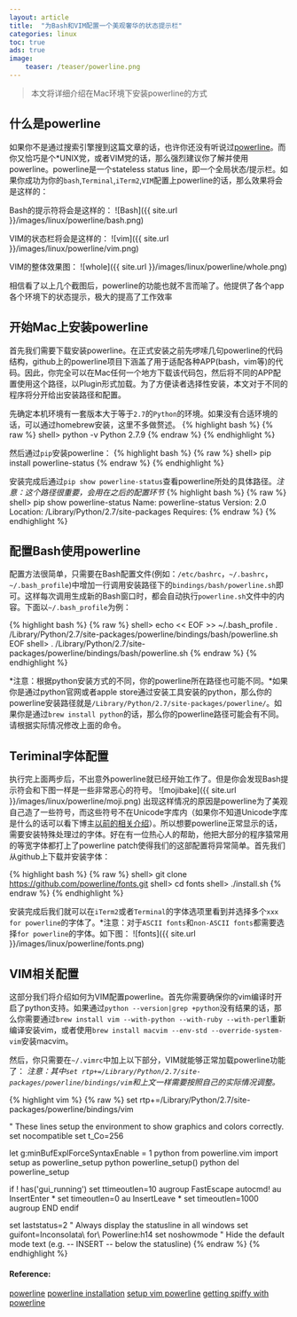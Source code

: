 ```yaml
---
layout: article
title:  "为Bash和VIM配置一个美观奢华的状态提示栏"
categories: linux
toc: true
ads: true
image:
    teaser: /teaser/powerline.png
---
```



> 本文将详细介绍在Mac环境下安装powerline的方式


## 什么是powerline

如果你不是通过搜索引擎搜到这篇文章的话，也许你还没有听说过[powerline](https://github.com/powerline/powerline)。而你又恰巧是个*UNIX党，或者VIM党的话，那么强烈建议你了解并使用powerline。powerline是一个stateless status line，即一个全局状态/提示栏。如果你成功为你的`bash`,`Terminal`,`iTerm2`,`VIM`配置上powerline的话，那么效果将会是这样的：

Bash的提示符将会是这样的：
![Bash]({{ site.url }}/images/linux/powerline/bash.png)

VIM的状态栏将会是这样的：
![vim]({{ site.url }}/images/linux/powerline/vim.png)

VIM的整体效果图：
![whole]({{ site.url }}/images/linux/powerline/whole.png)

相信看了以上几个截图后，powerline的功能也就不言而喻了。他提供了各个app各个环境下的状态提示，极大的提高了工作效率



## 开始Mac上安装powerline

首先我们需要下载安装powerline。在正式安装之前先啰嗦几句powerline的代码结构，github上的powerline项目下涵盖了用于适配各种APP(bash，vim等)的代码。因此，你完全可以在Mac任何一个地方下载该代码包，然后将不同的APP配置使用这个路径，以Plugin形式加载。为了方便读者选择性安装，本文对于不同的程序将分开给出安装路径和配置。

先确定本机环境有一套版本大于等于`2.7`的`Python`的环境。如果没有合适环境的话，可以通过homebrew安装，这里不多做赘述。
{% highlight bash %}
{% raw %}
shell> python -v
Python 2.7.9
{% endraw %}
{% endhighlight %}

然后通过`pip`安装powerline：
{% highlight bash %}
{% raw %}
shell> pip install powerline-status
{% endraw %}
{% endhighlight %}

安装完成后通过`pip show powerline-status`查看powerline所处的具体路径。*注意：这个路径很重要，会用在之后的配置环节*
{% highlight bash %}
{% raw %}
shell> pip show powerline-status
Name: powerline-status
Version: 2.0
Location: /Library/Python/2.7/site-packages
Requires:
{% endraw %}
{% endhighlight %}


## 配置Bash使用powerline

配置方法很简单，只需要在Bash配置文件(例如：`/etc/bashrc`，`~/.bashrc`，`~/.bash_profile`)中增加一行调用安装路径下的`bindings/bash/powerline.sh`即可。这样每次调用生成新的Bash窗口时，都会自动执行`powerline.sh`文件中的内容。下面以`~/.bash_profile`为例：

{% highlight bash %}
{% raw %}
shell> echo << EOF >> ~/.bash_profile 
. /Library/Python/2.7/site-packages/powerline/bindings/bash/powerline.sh
EOF
shell> . /Library/Python/2.7/site-packages/powerline/bindings/bash/powerline.sh
{% endraw %}
{% endhighlight %}

*注意：根据python安装方式的不同，你的powerline所在路径也可能不同。*如果你是通过python官网或者apple store通过安装工具安装的python，那么你的powerline安装路径就是`/Library/Python/2.7/site-packages/powerline/`。如果你是通过`brew install python`的话，那么你的powerline路径可能会有不同。请根据实际情况修改上面的命令。



## Teriminal字体配置

执行完上面两步后，不出意外powerline就已经开始工作了。但是你会发现Bash提示符会和下图一样是一些非常恶心的符号。
![mojibake]({{ site.url }}/images/linux/powerline/moji.png)
出现这样情况的原因是powerline为了美观自己造了一些符号，而这些符号不在Unicode字库内（如果你不知道Unicode字库是什么的话可以看下博主[以前的相关介绍]({{site.url}}/linux/character-encoding/)）。所以想要powerline正常显示的话，需要安装特殊处理过的字体。好在有一位热心人的帮助，他把大部分的程序猿常用的等宽字体都打上了powerline patch使得我们的这部配置将异常简单。首先我们从github上下载并安装字体：

{% highlight bash %}
{% raw %}
shell> git clone https://github.com/powerline/fonts.git
shell> cd fonts
shell> ./install.sh
{% endraw %}
{% endhighlight %}

安装完成后我们就可以在`iTerm2`或者`Terminal`的字体选项里看到并选择多个`xxx for powerline`的字体了。*注意：对于`ASCII fonts`和`non-ASCII fonts`都需要选择`for powerline`的字体。如下图：
![fonts]({{ site.url }}/images/linux/powerline/fonts.png)



## VIM相关配置

这部分我们将介绍如何为VIM配置powerline。首先你需要确保你的vim编译时开启了python支持。如果通过`python --version|grep +python`没有结果的话，那么你需要通过`brew install vim --with-python --with-ruby --with-perl`重新编译安装vim，或者使用`brew install macvim --env-std --override-system-vim`安装macvim。

然后，你只需要在`~/.vimrc`中加上以下部分，VIM就能够正常加载powerline功能了：
*注意：其中`set rtp+=/Library/Python/2.7/site-packages/powerline/bindings/vim`和上文一样需要按照自己的实际情况调整。*

{% highlight vim %}
{% raw %}
set rtp+=/Library/Python/2.7/site-packages/powerline/bindings/vim

" These lines setup the environment to show graphics and colors correctly.
set nocompatible
set t_Co=256
 
let g:minBufExplForceSyntaxEnable = 1
python from powerline.vim import setup as powerline_setup
python powerline_setup()
python del powerline_setup
 
if ! has('gui_running')
   set ttimeoutlen=10
   augroup FastEscape
      autocmd!
      au InsertEnter * set timeoutlen=0
      au InsertLeave * set timeoutlen=1000
   augroup END
endif
 
set laststatus=2 " Always display the statusline in all windows
set guifont=Inconsolata\ for\ Powerline:h14
set noshowmode " Hide the default mode text (e.g. -- INSERT -- below the statusline)
{% endraw %}
{% endhighlight %}




#### Reference:
[powerline](https://github.com/powerline/powerline)
[powerline installation](https://powerline.readthedocs.org/en/latest/installation.html)
[setup vim powerline](https://coderwall.com/p/yiot4q/setup-vim-powerline-and-iterm2-on-mac-os-x)
[getting spiffy with powerline](http://computers.tutsplus.com/tutorials/getting-spiffy-with-powerline--cms-20740)
